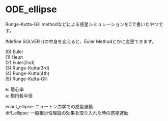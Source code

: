 # ODE_ellipse
Runge-Kutta-Gill methodなどによる惑星シミュレーションをCで書いたやつです。  

#define SOLVER ()の中身を変えると、Euler Methodとかに変更できます。  

(0) Euler  
(1) Heun  
(2) Euler(2nd)   
(3) Runge-Kutta(3rd)  
(4) Runge-Kutta(4th)   
(5) Runge-Kutta-Gill  

e: 離心率  
a: 楕円長半径  

ecact_ellipse: ニュートン力学での惑星運動  
diff_ellipse: 一般相対性理論の効果を取り入れた時の惑星運動  



